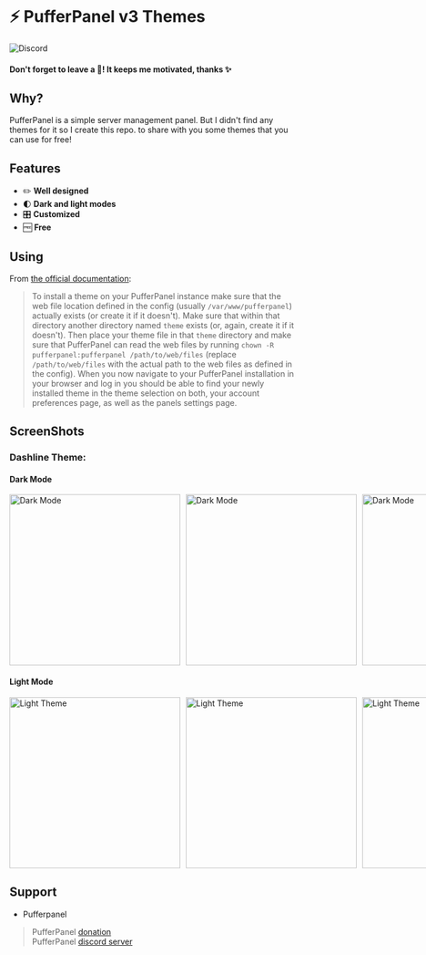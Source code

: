 # ⚡ PufferPanel v3 Themes
![Discord](https://img.shields.io/discord/291396338141364226?color=blue&label=PufferPanel&logo=discord&logoColor=white)
#### Don't forget to leave a 🌟! It keeps me motivated, thanks ✨

## Why?

PufferPanel is a simple server management panel. But I didn't find any themes for it so I create this repo. to share with you some themes that you can use for free!

## Features
* ✏️ **Well designed**
* 🌓 **Dark and light modes**
* 🎛 **Customized**
* 🆓 **Free**

## Using

From [the official documentation](https://docs.pufferpanel.com/en/3.x/guides/themes/installing.html):
> To install a theme on your PufferPanel instance make sure that the web file location defined in the
config (usually ``/var/www/pufferpanel``) actually exists (or create it if it doesn't). Make sure
that within that directory another directory named ``theme`` exists (or, again, create it if it
doesn't). Then place your theme file in that ``theme`` directory and make sure that PufferPanel can
read the web files by running ``chown -R pufferpanel:pufferpanel /path/to/web/files`` (replace
``/path/to/web/files`` with the actual path to the web files as defined in the config). When you now
navigate to your PufferPanel installation in your browser and log in you should be able to find your
newly installed theme in the theme selection on both, your account preferences page, as well as the
panels settings page.

## ScreenShots
### Dashline Theme: 
#### Dark Mode
<div style="display: flex; gap: 10px;">
    <img src="https://i.imgur.com/xZqBoJw.png" alt="Dark Mode" width="300"/>
    <img src="https://i.imgur.com/xNtlY9E.png" alt="Dark Mode" width="300"/>
    <img src="https://i.imgur.com/SvSXBER.png" alt="Dark Mode" width="300"/>
</div>

#### Light Mode
<div style="display: flex; gap: 10px;">
    <img src="https://i.imgur.com/vwfQKmM.png" alt="Light Theme" width="300"/>
    <img src="https://i.imgur.com/JS5XUci.png" alt="Light Theme" width="300"/>
    <img src="https://i.imgur.com/UQzVTOS.png" alt="Light Theme" width="300"/>
</div>

## Support
* Pufferpanel <br>
> PufferPanel [donation](https://opencollective.com/pufferpanel) <br>
> PufferPanel [discord server](https://discord.gg/v8dz49e) <br>
  
